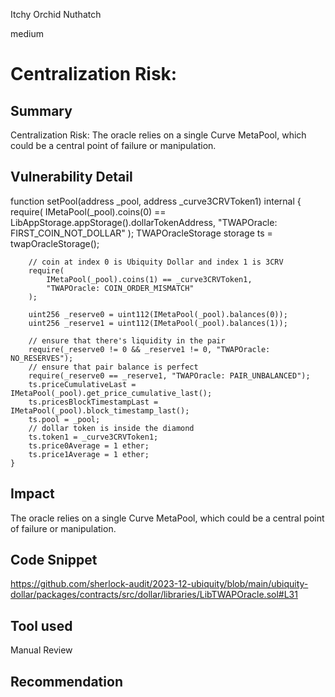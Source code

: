 Itchy Orchid Nuthatch

medium

# Centralization Risk:

## Summary
Centralization Risk: The oracle relies on a single Curve MetaPool, which could be a central point of failure or manipulation.

## Vulnerability Detail
 function setPool(address _pool, address _curve3CRVToken1) internal {
        require(
            IMetaPool(_pool).coins(0) ==
                LibAppStorage.appStorage().dollarTokenAddress,
            "TWAPOracle: FIRST_COIN_NOT_DOLLAR"
        );
        TWAPOracleStorage storage ts = twapOracleStorage();

        // coin at index 0 is Ubiquity Dollar and index 1 is 3CRV
        require(
            IMetaPool(_pool).coins(1) == _curve3CRVToken1,
            "TWAPOracle: COIN_ORDER_MISMATCH"
        );

        uint256 _reserve0 = uint112(IMetaPool(_pool).balances(0));
        uint256 _reserve1 = uint112(IMetaPool(_pool).balances(1));

        // ensure that there's liquidity in the pair
        require(_reserve0 != 0 && _reserve1 != 0, "TWAPOracle: NO_RESERVES");
        // ensure that pair balance is perfect
        require(_reserve0 == _reserve1, "TWAPOracle: PAIR_UNBALANCED");
        ts.priceCumulativeLast = IMetaPool(_pool).get_price_cumulative_last();
        ts.pricesBlockTimestampLast = IMetaPool(_pool).block_timestamp_last();
        ts.pool = _pool;
        // dollar token is inside the diamond
        ts.token1 = _curve3CRVToken1;
        ts.price0Average = 1 ether;
        ts.price1Average = 1 ether;
    }
## Impact
The oracle relies on a single Curve MetaPool, which could be a central point of failure or manipulation.
## Code Snippet
https://github.com/sherlock-audit/2023-12-ubiquity/blob/main/ubiquity-dollar/packages/contracts/src/dollar/libraries/LibTWAPOracle.sol#L31
## Tool used

Manual Review

## Recommendation